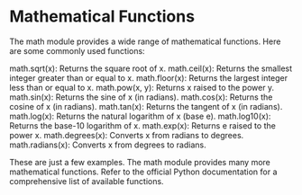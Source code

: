 # Mathematical Functions
The math module provides a wide range of mathematical functions. Here are some commonly used functions:

math.sqrt(x): 	Returns the square root of x.
math.ceil(x): 	Returns the smallest integer greater than or equal to x.
math.floor(x): 	Returns the largest integer less than or equal to x.
math.pow(x, y): Returns x raised to the power y.
math.sin(x): 	Returns the sine of x (in radians).
math.cos(x): 	Returns the cosine of x (in radians).
math.tan(x): 	Returns the tangent of x (in radians).
math.log(x): 	Returns the natural logarithm of x (base e).
math.log10(x): 	Returns the base-10 logarithm of x.
math.exp(x): 	Returns e raised to the power x.
math.degrees(x): Converts x from radians to degrees.
math.radians(x): Converts x from degrees to radians.

These are just a few examples. The math module provides many more mathematical functions. Refer to the official Python documentation for a comprehensive list of available functions.
